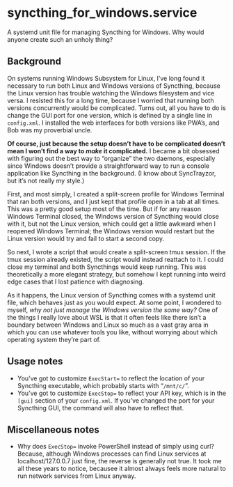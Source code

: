 # syncthing_for_windows.service
A systemd unit file for managing Syncthing for Windows. Why would anyone create such an unholy thing?

## Background
On systems running Windows Subsystem for Linux, I’ve long found it necessary to run both Linux and Windows versions of Syncthing, because the Linux version has trouble watching the Windows filesystem and vice versa. I resisted this for a long time, because I worried that running both versions concurrently would be complicated. Turns out, all you have to do is change the GUI port for one version, which is defined by a single line in `config.xml`. I installed the web interfaces for both versions like PWA’s, and Bob was my proverbial uncle.

**Of course, just because the setup doesn’t have to be complicated doesn’t mean I won’t find a way to *make* it complicated.** I became a bit obsessed with figuring out the best way to “organize” the two daemons, especially since Windows doesn’t provide a straightforward way to run a console application like Syncthing in the background. (I know about SyncTrayzor, but it’s not really my style.)

First, and most simply, I created a split-screen profile for Windows Terminal that ran both versions, and I just kept that profile open in a tab at all times. This was a pretty good setup most of the time. But if for any reason Windows Terminal closed, the Windows version of Syncthing would close with it, but not the Linux version, which could get a little awkward when I reopened Windows Terminal; the Windows version would restart but the Linux version would try and fail to start a second copy.

So next, I wrote a script that would create a split-screen tmux session. If the tmux session already existed, the script would instead reattach to it. I could close my terminal and both Syncthings would keep running. This was theoretically a more elegant strategy, but somehow I kept running into weird edge cases that I lost patience with diagnosing.

As it happens, the Linux version of Syncthing comes with a systemd unit file, which behaves just as you would expect. At some point, I wondered to myself, *why not just manage the Windows version the same way?* One of the things I really love about WSL is that it often feels like there isn’t a boundary between Windows and Linux so much as a vast gray area in which you can use whatever tools you like, without worrying about which operating system they’re part of.

## Usage notes
* You’ve got to customize `ExecStart=` to reflect the location of your Syncthing executable, which probably starts with “`/mnt/c/`”.
* You’ve got to customize `ExecStop=` to reflect your API key, which is in the `[gui]` section of your `config.xml`. If you’ve changed the port for your Syncthing GUI, the command will also have to reflect that.

## Miscellaneous notes
* Why does `ExecStop=` invoke PowerShell instead of simply using curl? Because, although Windows processes can find Linux services at localhost/127.0.0.7 just fine, the reverse is generally not true. It took me all these years to notice, becausee it almost always feels more natural to run network services from Linux anyway.
